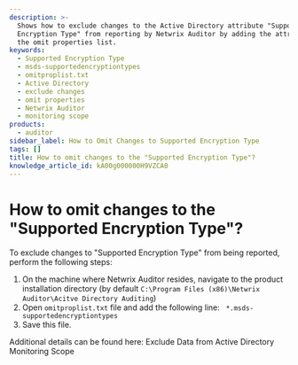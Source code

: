 ```yaml
---
description: >-
  Shows how to exclude changes to the Active Directory attribute "Supported
  Encryption Type" from reporting by Netwrix Auditor by adding the attribute to
  the omit properties list.
keywords:
  - Supported Encryption Type
  - msds-supportedencryptiontypes
  - omitproplist.txt
  - Active Directory
  - exclude changes
  - omit properties
  - Netwrix Auditor
  - monitoring scope
products:
  - auditor
sidebar_label: How to Omit Changes to Supported Encryption Type
tags: []
title: How to omit changes to the "Supported Encryption Type"?
knowledge_article_id: kA00g000000H9VZCA0
---
```


# How to omit changes to the "Supported Encryption Type"?

To exclude changes to "Supported Encryption Type" from being reported, perform the following steps:

1. On the machine where Netwrix Auditor resides, navigate to the product installation directory (by default `C:\Program Files (x86)\Netwrix Auditor\Acitve Directory Auditing`)
2. Open `omitproplist.txt` file and add the following line: ` *.msds-supportedencryptiontypes`
3. Save this file.

Additional details can be found here: Exclude Data from Active Directory Monitoring Scope
